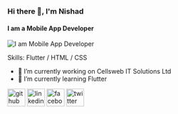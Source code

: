 ### Hi there 👋, I'm Nishad
#### I am a Mobile App Developer
![I am Mobile App Developer](https://scontent.fjsr1-1.fna.fbcdn.net/v/t39.30808-6/338045707_748737276963474_6133349597854450739_n.jpg?stp=dst-jpg_p720x720&_nc_cat=108&ccb=1-7&_nc_sid=cc71e4&_nc_eui2=AeEP0E4a50McyPQ4CpLZe6Zxd4e_IJoojfp3h78gmiiN-rQuSf8ucREgZIGonwjiggLcxR9HMFq0Z9D3Rzghhizb&_nc_ohc=q68QZnVBsBgQ7kNvgEtMncz&_nc_zt=23&_nc_ht=scontent.fjsr1-1.fna&oh=00_AYAwkgo2OOSb2yPIzIQL940NP7_Cr8FgQl2rXNloxiY5Ng&oe=66C9953B)


Skills: Flutter / HTML / CSS

- 🔭 I’m currently working on Cellsweb IT Solutions Ltd 
- 🌱 I’m currently learning Flutter 


[<img src='https://cdn.jsdelivr.net/npm/simple-icons@3.0.1/icons/github.svg' alt='github' height='40'>](https://github.com/dev-md-nishad-miah)  [<img src='https://cdn.jsdelivr.net/npm/simple-icons@3.0.1/icons/linkedin.svg' alt='linkedin' height='40'>](https://www.linkedin.com/in/md-nishad-islam-12b567245/)  [<img src='https://cdn.jsdelivr.net/npm/simple-icons@3.0.1/icons/facebook.svg' alt='facebook' height='40'>](https://www.facebook.com/ji.nishad.92)  [<img src='https://cdn.jsdelivr.net/npm/simple-icons@3.0.1/icons/twitter.svg' alt='twitter' height='40'>](https://twitter.com/MM04743505)  

